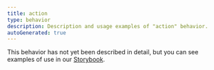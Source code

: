 ```yaml
---
title: action
type: behavior
description: Description and usage examples of "action" behavior.
autoGenerated: true
---
```


This behavior has not yet been described in detail, but you can see examples of use in our [Storybook](/storybook).